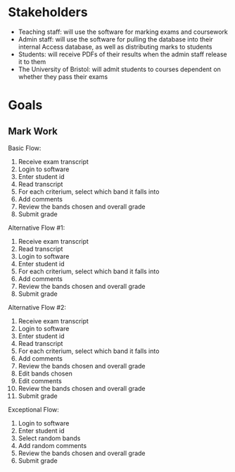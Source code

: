 Stakeholders
============
- Teaching staff: will use the software for marking exams and coursework
- Admin staff: will use the software for pulling the database into their internal Access database, as well as 
distributing marks to students
- Students: will receive PDFs of their results when the admin staff release it to them
- The University of Bristol: will admit students to courses dependent on whether they pass their exams

Goals
=====

Mark Work
---------
Basic Flow:
1. Receive exam transcript
1. Login to software
1. Enter student id
1. Read transcript
1. For each criterium, select which band it falls into
1. Add comments
1. Review the bands chosen and overall grade
1. Submit grade

Alternative Flow #1:
1. Receive exam transcript
1. Read transcript
1. Login to software
1. Enter student id
1. For each criterium, select which band it falls into
1. Add comments
1. Review the bands chosen and overall grade
1. Submit grade

Alternative Flow #2:
1. Receive exam transcript
1. Login to software
1. Enter student id
1. Read transcript
1. For each criterium, select which band it falls into
1. Add comments
1. Review the bands chosen and overall grade
1. Edit bands chosen
1. Edit comments
1. Review the bands chosen and overall grade
1. Submit grade

Exceptional Flow:
1. Login to software
1. Enter student id
1. Select random bands
1. Add random comments
1. Review the bands chosen and overall grade
1. Submit grade
